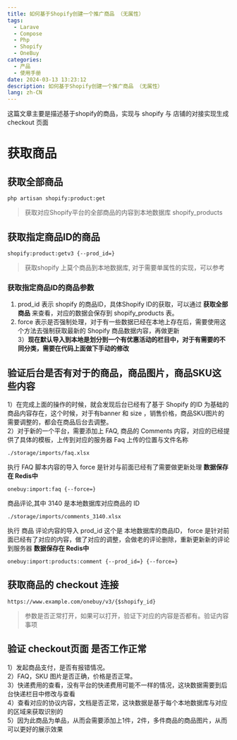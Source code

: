 ```yaml
---
title: 如何基于Shopify创建一个推广商品 （无属性）
tags:
  - Larave
  - Compose
  - Php
  - Shopify
  - OneBuy
categories:
  - 产品
  - 使用手册
date: 2024-03-13 13:23:12
description: 如何基于Shopify创建一个推广商品 （无属性）
lang: zh-CN
---
```

这篇文章主要是描述基于shopify的商品，实现与 shopify 与 店铺的对接实现生成 checkout 页面

# 获取商品

## 获取全部商品

```
php artisan shopify:product:get
```
> 获取对应Shopify平台的全部商品的内容到本地数据库 shopify_products

## 获取指定商品ID的商品

```
shopify:product:getv3 {--prod_id=}
```
> 获取shopify 上莫个商品到本地数据库, 对于需要单属性的实现，可以参考 

### 获取指定商品ID的商品参数
1) prod_id 表示 shopify 的商品ID，具体Shopify ID的获取，可以通过 **获取全部商品** 来查看，对应的数据会保存到 shopify_products 表。
2) force 表示是否强制处理，对于有一些数据已经在本地上存在后，需要使用这个方法去强制获取最新的 Shopify 商品数据内容，再做更新  
3）**现在默认导入到本地是划分到一个有优惠活动的栏目中，对于有需要的不同分类，需要在代码上面做下手动的修改**

## 验证后台是否有对于的商品，商品图片，商品SKU这些内容
1）在完成上面的操作的时候，就会发现后台已经有了基于 Shopify 的ID 为基础的商品内容存在，这个时候，对于有banner 和 size ，销售价格，商品SKU图片的需要调整的，都会在商品后台去调整。  
2）对于新的一个平台，需要添加上 FAQ, 商品的 Comments 内容，对应的已经提供了具体的模板，上传到对应的服务器
Faq 上传的位置与文件名称
```
./storage/imports/faq.xlsx
```
执行 FAQ 脚本内容的导入 force 是针对与前面已经有了需要做更新处理 **数据保存在 Redis中**
```
onebuy:import:faq {--force=}
```
商品评论,其中 3140 是本地数据库对应商品的 ID
```
./storage/imports/comments_3140.xlsx
```
执行 商品 评论内容的导入 prod_id 这个是 本地数据库的商品ID， force 是针对前面已经有了对应的内容，做了对应的调整，会做老的评论删除，重新更新新的评论到服务器 **数据保存在 Redis中**
```
onebuy:import:products:comment {--prod_id=} {--force=}
```
## 获取商品的 checkout 连接
```
https://www.example.com/onebuy/v3/{$shopify_id}
```
> 参数是否正常打开，如果可以打开，验证下对应的内容是否都有。验证内容事项  



## 验证 checkout页面 是否工作正常
1）发起商品支付，是否有报错情况。  
2）FAQ，SKU 图片是否正确，价格是否正常。  
3）快递费用的查看，没有平台的快递费用可能不一样的情况，这块数据需要到后台快递栏目中修改与查看  
4）查看对应的协议内容，文档是否正常，这块数据是基于每个本地数据库与对应的区域来获取识别的  
5）因为此商品为单品，从而会需要添加上1件，2件，多件商品的商品图片，从而可以更好的展示效果

